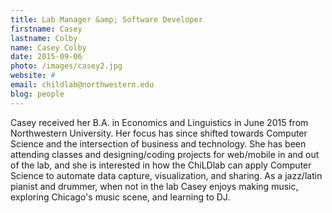 ```yaml
---
title: Lab Manager &amp; Software Developer
firstname: Casey
lastname: Colby
name: Casey Colby
date: 2015-09-06
photo: /images/casey2.jpg
website: #
email: childlab@northwestern.edu
blog: people
---
```


Casey received her B.A. in Economics and Linguistics in June 2015 from Northwestern University. Her focus has since shifted towards Computer Science and the intersection of business and technology. She has been attending classes and designing/coding projects for web/mobile in and out of the lab, and she is interested in how the ChiLDlab can apply Computer Science to automate data capture, visualization, and sharing. As a jazz/latin pianist and drummer, when not in the lab Casey enjoys making music, exploring Chicago's music scene, and learning to DJ. 